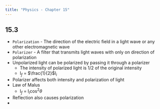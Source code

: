 ```yaml
---
title: "Physics - Chapter 15"
---
```


## 15.3

- `Polarization` - The direction of the electric field in a light wave or any other electromagnetic wave
- `Polarizer` - A filter that transmits light waves with only on direction of polarization
- Unpolarized light can be polarized by passing it through a polarizer
	- The intensity of polarized light is 1/2 of the original intensity
	- I$_f$ = $\frac{1}{2}$I$_i$
- Polarizer affects both intensity and polarization of light
- Law of Malus
	- I$_f$ = I$_i$cos$^2\theta$
- Reflection also causes polarization
-



